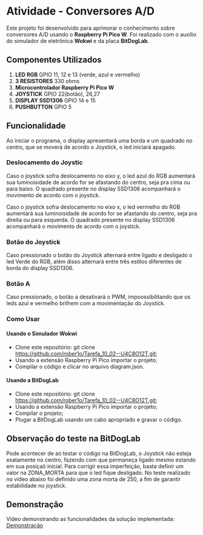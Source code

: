 # Atividade - Conversores A/D

Este projeto foi desenvolvido para aprimorar o conhecimento sobre conversores A/D usando o **Raspberry Pi Pico W**. Foi realizado com o auxílio do simulador de eletrônica **Wokwi** e da placa **BitDogLab**.

## Componentes Utilizados

1. **LED RGB** GPIO 11, 12 e 13 (verde, azul e vermelho)
2. **3 RESISTORES** 330 ohms
3. **Microcontrolador Raspberry Pi Pico W**
4. **JOYSTICK** GPIO 22(botão), 26,27
5. **DISPLAY SSD1306** GPIO 14 e 15
6. **PUSHBUTTON** GPIO 5

## Funcionalidade

Ao iniciar o programa, o display apresentará uma borda e um quadrado no centro, que se moverá de acordo o Joystick, o led iniciará apagado.

### Deslocamento do Joystic

Caso o joystick sofra deslocamento no eixo y, o led azul do RGB aumentará sua luminoisidade de acordo for se afastando do centro, seja pra cima ou para baixo. O quadrado presente no display SSD1306 acompanhará o movimento de acordo com o joystick.

Caso o joystick sofra deslocamento no eixo x, o led vermelho do RGB aumentará sua luminoisidade de acordo for se afastando do centro, seja pra direita ou para esquerda.  O quadrado presente no display SSD1306 acompanhará o movimento de acordo com o joystick.

### Botão do Joystick

Caso pressionado o botão do Joystick alternará entre ligado e desligado o led Verde do RGB, além disso alternará entre três estilos diferentes de borda do display SSD1306.

### Botão A

Caso pressionado, o botão a desativará o PWM, impoossibilitando que os leds azul e vermelho brilhem com a movimentação do Joystick.

### Como Usar

#### Usando o Simulador Wokwi

- Clone este repositório: git clone https://github.com/rober1o/Tarefa_10_02--U4C8O12T.git;
- Usando a extensão Raspberry Pi Pico importar o projeto;
- Compilar o código e clicar no arquivo diagram.json.

#### Usando a BitDogLab

- Clone este repositório: git clone https://github.com/rober1o/Tarefa_10_02--U4C8O12T.git;
- Usando a extensão Raspberry Pi Pico importar o projeto;
- Compilar o projeto;
- Plugar a BitDogLab usando um cabo apropriado e gravar o código.

## Observação do teste na BitDogLab

Pode acontecer de ao testar o código na BitDogLab, o Joystick não esteja exatamente no centro, fazendo com que permaneça ligado mesmo estando em sua posiçaõ inicial. Para corrigir essa imperfeição, basta definir um valor na ZONA_MORTA para que o led fique desligado. No teste realizado no vídeo abaixo foi definido uma zona morta de 250, a fim de garantir estabilidade no joystick.

## Demonstração

<!-- TODO: adicionar link do vídeo -->
Vídeo demonstrando as funcionalidades da solução implementada: [Demonstração](https://youtu.be/j5bVD_lp_Ds)
